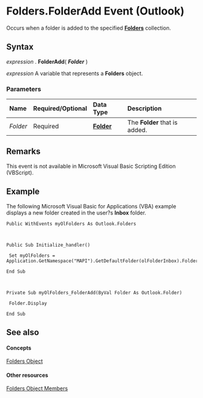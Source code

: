 
# Folders.FolderAdd Event (Outlook)

Occurs when a folder is added to the specified  **[Folders](0c814c3c-74fc-414c-982d-a0097fcb35c2.md)** collection.


## Syntax

 _expression_ . **FolderAdd**( **_Folder_** )

 _expression_ A variable that represents a **Folders** object.


### Parameters



|**Name**|**Required/Optional**|**Data Type**|**Description**|
|:-----|:-----|:-----|:-----|
| _Folder_|Required| **[Folder](3cf6cda8-6d70-666e-2643-9d9c5b9cacfc.md)**|The  **Folder** that is added.|

## Remarks

This event is not available in Microsoft Visual Basic Scripting Edition (VBScript).


## Example

The following Microsoft Visual Basic for Applications (VBA) example displays a new folder created in the user?s  **Inbox** folder.


```
Public WithEvents myOlFolders As Outlook.Folders 
 
 
 
Public Sub Initialize_handler() 
 
 Set myOlFolders = Application.GetNamespace("MAPI").GetDefaultFolder(olFolderInbox).Folders 
 
End Sub 
 
 
 
Private Sub myOlFolders_FolderAdd(ByVal Folder As Outlook.Folder) 
 
 Folder.Display 
 
End Sub
```


## See also


#### Concepts


[Folders Object](0c814c3c-74fc-414c-982d-a0097fcb35c2.md)
#### Other resources


[Folders Object Members](6468a0fd-da4a-dd15-4614-860d685595a2.md)
